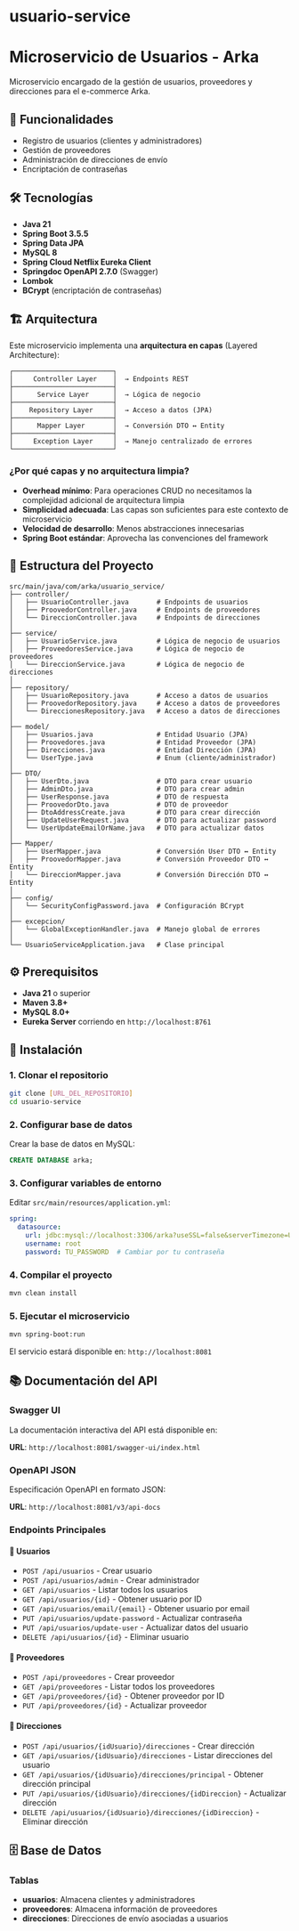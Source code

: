 # usuario-service

# Microservicio de Usuarios - Arka

Microservicio encargado de la gestión de usuarios, proveedores y direcciones para el e-commerce Arka.

## 🎯 Funcionalidades

- Registro de usuarios (clientes y administradores)
- Gestión de proveedores
- Administración de direcciones de envío
- Encriptación de contraseñas

## 🛠️ Tecnologías

- **Java 21**
- **Spring Boot 3.5.5**
- **Spring Data JPA**
- **MySQL 8**
- **Spring Cloud Netflix Eureka Client**
- **Springdoc OpenAPI 2.7.0** (Swagger)
- **Lombok**
- **BCrypt** (encriptación de contraseñas)


## 🏗️ Arquitectura

Este microservicio implementa una **arquitectura en capas** (Layered Architecture):
```
┌─────────────────────────┐
│     Controller Layer    │  → Endpoints REST
├─────────────────────────┤
│      Service Layer      │  → Lógica de negocio
├─────────────────────────┤
│    Repository Layer     │  → Acceso a datos (JPA)
├─────────────────────────┤
│      Mapper Layer       │  → Conversión DTO ↔ Entity
├─────────────────────────┤
│     Exception Layer     │  → Manejo centralizado de errores
└─────────────────────────┘
```

### ¿Por qué capas y no arquitectura limpia?

- **Overhead mínimo**: Para operaciones CRUD no necesitamos la complejidad adicional de arquitectura limpia
- **Simplicidad adecuada**: Las capas son suficientes para este contexto de microservicio
- **Velocidad de desarrollo**: Menos abstracciones innecesarias
- **Spring Boot estándar**: Aprovecha las convenciones del framework


## 📁 Estructura del Proyecto
```
src/main/java/com/arka/usuario_service/
├── controller/
│   ├── UsuarioController.java       # Endpoints de usuarios
│   ├── ProovedorController.java     # Endpoints de proveedores
│   └── DireccionController.java     # Endpoints de direcciones
│
├── service/
│   ├── UsuarioService.java          # Lógica de negocio de usuarios
│   ├── ProveedoresService.java      # Lógica de negocio de proveedores
│   └── DireccionService.java        # Lógica de negocio de direcciones
│
├── repository/
│   ├── UsuarioRepository.java       # Acceso a datos de usuarios
│   ├── ProovedorRepository.java     # Acceso a datos de proveedores
│   └── DireccionesRepository.java   # Acceso a datos de direcciones
│
├── model/
│   ├── Usuarios.java                # Entidad Usuario (JPA)
│   ├── Proovedores.java             # Entidad Proveedor (JPA)
│   ├── Direcciones.java             # Entidad Dirección (JPA)
│   └── UserType.java                # Enum (cliente/administrador)
│
├── DTO/
│   ├── UserDto.java                 # DTO para crear usuario
│   ├── AdminDto.java                # DTO para crear admin
│   ├── UserResponse.java            # DTO de respuesta
│   ├── ProovedorDto.java            # DTO de proveedor
│   ├── DtoAddressCreate.java        # DTO para crear dirección
│   ├── UpdateUserRequest.java       # DTO para actualizar password
│   └── UserUpdateEmailOrName.java   # DTO para actualizar datos
│
├── Mapper/
│   ├── UserMapper.java              # Conversión User DTO ↔ Entity
│   ├── ProovedorMapper.java         # Conversión Proveedor DTO ↔ Entity
│   └── DireccionMapper.java         # Conversión Dirección DTO ↔ Entity
│
├── config/
│   └── SecurityConfigPassword.java  # Configuración BCrypt
│
├── excepcion/
│   └── GlobalExceptionHandler.java  # Manejo global de errores
│
└── UsuarioServiceApplication.java   # Clase principal
```

## ⚙️ Prerequisitos

- **Java 21** o superior
- **Maven 3.8+**
- **MySQL 8.0+**
- **Eureka Server** corriendo en `http://localhost:8761`

## 🚀 Instalación

### 1. Clonar el repositorio
```bash
git clone [URL_DEL_REPOSITORIO]
cd usuario-service
```

### 2. Configurar base de datos

Crear la base de datos en MySQL:
```sql
CREATE DATABASE arka;
```

### 3. Configurar variables de entorno

Editar `src/main/resources/application.yml`:
```yaml
spring:
  datasource:
    url: jdbc:mysql://localhost:3306/arka?useSSL=false&serverTimezone=UTC&allowPublicKeyRetrieval=true
    username: root
    password: TU_PASSWORD  # Cambiar por tu contraseña
```

### 4. Compilar el proyecto
```bash
mvn clean install
```

### 5. Ejecutar el microservicio
```bash
mvn spring-boot:run
```

El servicio estará disponible en: `http://localhost:8081`

## 📚 Documentación del API

### Swagger UI

La documentación interactiva del API está disponible en:

**URL**: `http://localhost:8081/swagger-ui/index.html`

### OpenAPI JSON

Especificación OpenAPI en formato JSON:

**URL**: `http://localhost:8081/v3/api-docs`

### Endpoints Principales

#### 👤 Usuarios
- `POST /api/usuarios` - Crear usuario
- `POST /api/usuarios/admin` - Crear administrador
- `GET /api/usuarios` - Listar todos los usuarios
- `GET /api/usuarios/{id}` - Obtener usuario por ID
- `GET /api/usuarios/email/{email}` - Obtener usuario por email
- `PUT /api/usuarios/update-password` - Actualizar contraseña
- `PUT /api/usuarios/update-user` - Actualizar datos del usuario
- `DELETE /api/usuarios/{id}` - Eliminar usuario

#### 🏢 Proveedores
- `POST /api/proveedores` - Crear proveedor
- `GET /api/proveedores` - Listar todos los proveedores
- `GET /api/proveedores/{id}` - Obtener proveedor por ID
- `PUT /api/proveedores/{id}` - Actualizar proveedor

#### 📍 Direcciones
- `POST /api/usuarios/{idUsuario}/direcciones` - Crear dirección
- `GET /api/usuarios/{idUsuario}/direcciones` - Listar direcciones del usuario
- `GET /api/usuarios/{idUsuario}/direcciones/principal` - Obtener dirección principal
- `PUT /api/usuarios/{idUsuario}/direcciones/{idDireccion}` - Actualizar dirección
- `DELETE /api/usuarios/{idUsuario}/direcciones/{idDireccion}` - Eliminar dirección


## 🗄️ Base de Datos

### Tablas

- **usuarios**: Almacena clientes y administradores
- **proveedores**: Almacena información de proveedores
- **direcciones**: Direcciones de envío asociadas a usuarios
